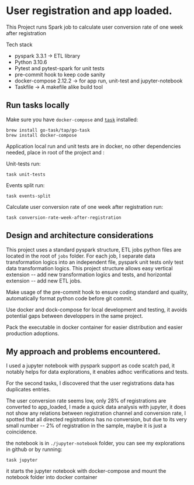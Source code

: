 # User registration and app loaded.

This Project runs Spark job to calculate user conversion rate of one week after registration

Tech stack
* pyspark 3.3.1 -> ETL library
* Python 3.10.6
* Pytest and pytest-spark for unit tests
* pre-commit hook to keep code sanity
* docker-compose 2.12.2 -> for app run, unit-test and jupyter-notebook
* Taskfile -> A makefile alike build tool

## Run tasks locally

Make sure you have `docker-compose` and [`task`](https://taskfile.dev/#/) installed:

```
brew install go-task/tap/go-task
brew install docker-compose
```

Application local run and unit tests are in docker, no other dependencies needed, place in root of the project and :

Unit-tests run:
```
task unit-tests
```

Events split run:
```
task events-split
```

Calculate user conversion rate of one week after registration run:
```
task conversion-rate-week-after-registration
```

## Design and architecture considerations

This project uses a standard pyspark structure, ETL jobs python files are located in the root
of `jobs` folder. For each job, I separate data transformation logics into an independent file,
pyspark unit tests only test data transformation logics. This project structure allows easy vertical
extension -- add new transformation logics and tests, and horizontal extension -- add new ETL jobs.

Make usage of the pre-commit hook to ensure coding standard and quality, automatically format python
code before git commit.

Use docker and dock-compose for local development and testing, it avoids potential gaps between developpers in
the same project.

Pack the executable in docker container for easier distribution and easier production adoptions.

## My approach and problems encountered.

I used a jupyter notebook with pyspark support as code scatch pad, it notably helps for data explorations, it enables adhoc verifications and tests.

For the second tasks, I discovered that the user registrations data has duplicates entries.

The user conversion rate seems low, only 28% of registrations are converted to app_loaded, I made a quick data analysis with jupyter, it does not show any relations between registration channel and conversion rate, I spotted that all directed registrations has no conversion, but due to its very small number -- 2% of registration in the sample, maybe it is just a coincidence.

the notebook is in `./jupyter-notebook` folder, you can see my explorations in github or by running:
```
task jupyter
```
it starts the jupyter notebook with docker-compose and mount the notebook folder into docker container
